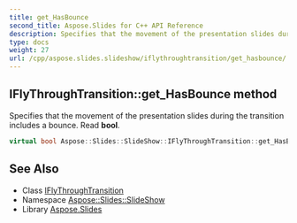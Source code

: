 ```yaml
---
title: get_HasBounce
second_title: Aspose.Slides for C++ API Reference
description: Specifies that the movement of the presentation slides during the transition includes a bounce. Read bool.
type: docs
weight: 27
url: /cpp/aspose.slides.slideshow/iflythroughtransition/get_hasbounce/
---
```

## IFlyThroughTransition::get_HasBounce method


Specifies that the movement of the presentation slides during the transition includes a bounce. Read **bool**.

```cpp
virtual bool Aspose::Slides::SlideShow::IFlyThroughTransition::get_HasBounce()=0
```

## See Also

* Class [IFlyThroughTransition](../)
* Namespace [Aspose::Slides::SlideShow](../../)
* Library [Aspose.Slides](../../../)
